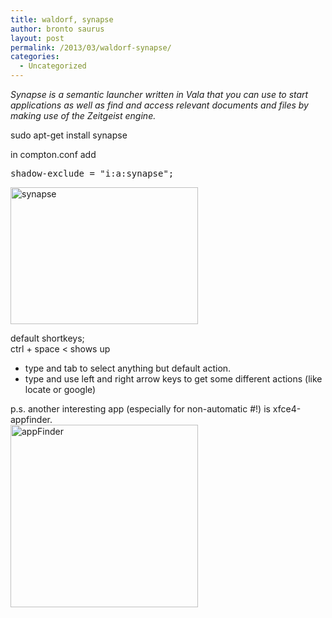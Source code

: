 ```yaml
---
title: waldorf, synapse
author: bronto saurus
layout: post
permalink: /2013/03/waldorf-synapse/
categories:
  - Uncategorized
---
```

*Synapse is a semantic launcher written in Vala that you can use to start applications as well as find and access relevant documents and files by making use of the Zeitgeist engine.*

sudo apt-get install synapse

in compton.conf add

<pre>shadow-exclude = "i:a:synapse";</pre>

[<img src="http://brontosaurusrex.mooo.com/wp-content/uploads/2013/03/synapse-300x219.png" alt="synapse" width="300" height="219" class="aligncenter size-medium wp-image-2517" />][1]

default shortkeys;  
ctrl + space < shows up  
- type and tab to select anything but default action.  
- type and use left and right arrow keys to get some different actions (like locate or google)

p.s. another interesting app (especially for non-automatic #!) is xfce4-appfinder.  
[<img src="http://brontosaurusrex.mooo.com/wp-content/uploads/2013/03/appFinder-300x292.png" alt="appFinder" width="300" height="292" class="aligncenter size-medium wp-image-2522" />][2]

 [1]: http://brontosaurusrex.mooo.com/wp-content/uploads/2013/03/synapse.png
 [2]: http://brontosaurusrex.mooo.com/wp-content/uploads/2013/03/appFinder.png